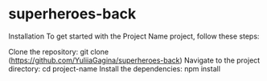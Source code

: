 # superheroes-back

Installation
To get started with the Project Name project, follow these steps:

Clone the repository: git clone (https://github.com/YuliiaGagina/superheroes-back)
Navigate to the project directory: cd project-name
Install the dependencies: npm install

